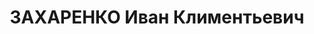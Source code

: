 ---
title: ЗАХАРЕНКО Иван Климентьевич
description: 'Род. в 1891, Могилевская губ. Проживал: г. Минусинск. Плотник на курорте
  «Тагарское»

  Арестован 10.10.1936. Обв.: участие в к.-р. организации, подготовка теракта. Приговор:
  ВК ВС СССР, 24.04.1937 – 8 лет ИТЛ.

  Реабилитирован ВК ВС СССР 10.03.1960'
---